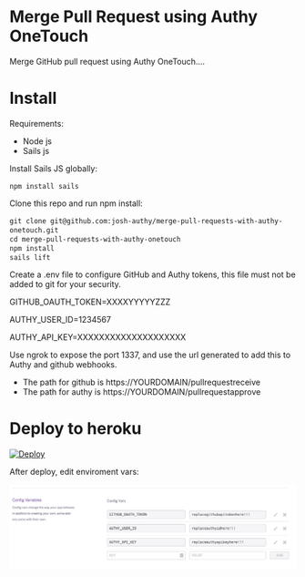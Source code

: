 Merge Pull Request using Authy OneTouch
==============

Merge GitHub pull request using Authy OneTouch....

# Install

Requirements:
 - Node js
 - Sails js

Install Sails JS globally:

```
npm install sails
```

Clone this repo and run npm install:
```
git clone git@github.com:josh-authy/merge-pull-requests-with-authy-onetouch.git
cd merge-pull-requests-with-authy-onetouch
npm install
sails lift
```

Create a .env file to configure GitHub and Authy tokens, this file must not be added to git for your security.

GITHUB_OAUTH_TOKEN=XXXXYYYYYZZZ

AUTHY_USER_ID=1234567

AUTHY_API_KEY=XXXXXXXXXXXXXXXXXXXX

Use ngrok to expose the port 1337, and use the url generated to add this to Authy and github webhooks.

 - The path for github is https://YOURDOMAIN/pullrequestreceive
 - The path for authy is https://YOURDOMAIN/pullrequestapprove


# Deploy to heroku
[![Deploy](https://www.herokucdn.com/deploy/button.svg)](https://heroku.com/deploy)


After deploy, edit enviroment vars:

![Alt text](assets/images/env.png?raw=true "Env Vars")
